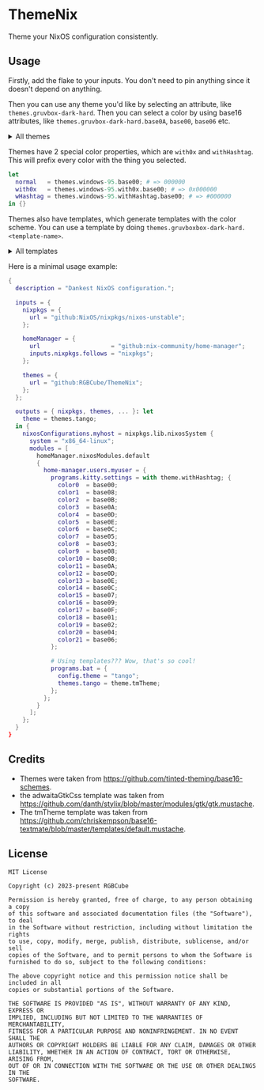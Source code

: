 # ThemeNix

Theme your NixOS configuration consistently.

## Usage

Firstly, add the flake to your inputs.
You don't need to pin anything since it doesn't depend on anything.

Then you can use any theme you'd like by selecting an attribute, like `themes.gruvbox-dark-hard`.
Then you can select a color by using base16 attributes, like `themes.gruvbox-dark-hard.base0A`, `base00`, `base06` etc.

<details>
<summary>All themes</summary>

```
3024 (Hey, if you want to use this theme, you'll have to do `themes."3024"`)
apathy
apprentice
ashes
atelier-cave-light
atelier-cave
atelier-dune-light
atelier-dune
atelier-estuary-light
atelier-estuary
atelier-forest-light
atelier-forest
atelier-heath-light
atelier-heath
atelier-lakeside-light
atelier-lakeside
atelier-plateau-light
atelier-plateau
atelier-savanna-light
atelier-savanna
atelier-seaside-light
atelier-seaside
atelier-sulphurpool-light
atelier-sulphurpool
atlas
ayu-dark
ayu-light
ayu-mirage
bespin
black-metal-bathory
black-metal-burzum
black-metal-dark-funeral
black-metal-gorgoroth
black-metal-immortal
black-metal-khold
black-metal-marduk
black-metal-mayhem
black-metal-nile
black-metal-venom
black-metal
blueforest
blueish
brewer
bright
brogrammer
brushtrees-dark
brushtrees
caroline
catppuccin-frappe
catppuccin-latte
catppuccin-macchiato
catppuccin-mocha
chalk
circus
classic-dark
classic-light
codeschool
colors
cupcake
cupertino
da-one-black
da-one-gray
da-one-ocean
da-one-paper
da-one-sea
da-one-white
danqing-light
danqing
darcula
darkmoss
darktooth
darkviolet
decaf
default-dark
default-light
dirtysea
dracula
edge-dark
edge-light
eighties
embers
emil
equilibrium-dark
equilibrium-gray-dark
equilibrium-gray-light
equilibrium-light
eris
espresso
eva-dim
eva
evenok-dark
everforest-dark-hard
everforest
flat
framer
fruit-soda
gigavolt
github
google-dark
google-light
gotham
grayscale-dark
grayscale-light
greenscreen
gruber
gruvbox-dark-hard
gruvbox-dark-medium
gruvbox-dark-pale
gruvbox-dark-soft
gruvbox-light-hard
gruvbox-light-medium
gruvbox-light-soft
gruvbox-material-dark-hard
gruvbox-material-dark-medium
gruvbox-material-dark-soft
gruvbox-material-light-hard
gruvbox-material-light-medium
gruvbox-material-light-soft
hardcore
harmonic16-dark
harmonic16-light
heetch-light
heetch
helios
hopscotch
horizon-dark
horizon-light
horizon-terminal-dark
horizon-terminal-light
humanoid-dark
humanoid-light
ia-dark
ia-light
icy
irblack
isotope
kanagawa
katy
kimber
lime
macintosh
marrakesh
materia
material-darker
material-lighter
material-palenight
material-vivid
material
mellow-purple
mexico-light
mocha
monokai
mountain
nebula
nord
nova
ocean
oceanicnext
one-light
onedark
outrun-dark
oxocarbon-dark
oxocarbon-light
pandora
papercolor-dark
papercolor-light
paraiso
pasque
phd
pico
pinky
pop
porple
primer-dark-dimmed
primer-dark
primer-light
purpledream
qualia
railscasts
rebecca
rose-pine-dawn
rose-pine-moon
rose-pine
sagelight
sakura
sandcastle
selenized-black
selenized-dark
selenized-light
selenized-white
seti
shades-of-purple
shadesmear-dark
shadesmear-light
shapeshifter
silk-dark
silk-light
snazzy
solarflare-light
solarflare
solarized-dark
solarized-light
spaceduck
spacemacs
standardized-dark
standardized-light
stella
still-alive
summercamp
summerfruit-dark
summerfruit-light
synth-midnight-dark
synth-midnight-light
tango
tarot
tender
tokyo-city-dark
tokyo-city-light
tokyo-city-terminal-dark
tokyo-city-terminal-light
tokyo-night-dark
tokyo-night-light
tokyo-night-storm
tokyo-night-terminal-dark
tokyo-night-terminal-light
tokyo-night-terminal-storm
tokyodark-terminal
tokyodark
tomorrow-night-eighties
tomorrow-night
tomorrow
tube
twilight
unikitty-dark
unikitty-light
unikitty-reversible
uwunicorn
vice
vulcan
windows-10-light
windows-10
windows-95-light
windows-95
windows-highcontrast-light
windows-highcontrast
windows-nt-light
windows-nt
woodland
xcode-dusk
zenbones
zenburn
```
</details>

Themes have 2 special color properties, which are `with0x` and `withHashtag`.
This will prefix every color with the thing you selected.

```nix
let
  normal   = themes.windows-95.base00; # => 000000
  with0x   = themes.windows-95.with0x.base00; # => 0x000000
  wHashtag = themes.windows-95.withHashtag.base00; # => #000000
in {}
```

Themes also have templates, which generate templates with the color scheme.
You can use a template by doing `themes.gruvboxbox-dark-hard.<template-name>`.

<details>
<summary>All templates</summary>

```
adwaitaGtkCss
tmTheme
```
</details>

Here is a minimal usage example:

```nix
{
  description = "Dankest NixOS configuration.";

  inputs = {
    nixpkgs = {
      url = "github:NixOS/nixpkgs/nixos-unstable";
    };

    homeManager = {
      url                    = "github:nix-community/home-manager";
      inputs.nixpkgs.follows = "nixpkgs";
    };

    themes = {
      url = "github:RGBCube/ThemeNix";
    };
  };

  outputs = { nixpkgs, themes, ... }: let
    theme = themes.tango;
  in {
    nixosConfigurations.myhost = nixpkgs.lib.nixosSystem {
      system = "x86_64-linux";
      modules = [
        homeManager.nixosModules.default
        {
          home-manager.users.myuser = {
            programs.kitty.settings = with theme.withHashtag; {
              color0  = base00;
              color1  = base08;
              color2  = base0B;
              color3  = base0A;
              color4  = base0D;
              color5  = base0E;
              color6  = base0C;
              color7  = base05;
              color8  = base03;
              color9  = base08;
              color10 = base0B;
              color11 = base0A;
              color12 = base0D;
              color13 = base0E;
              color14 = base0C;
              color15 = base07;
              color16 = base09;
              color17 = base0F;
              color18 = base01;
              color19 = base02;
              color20 = base04;
              color21 = base06;
            };

            # Using templates??? Wow, that's so cool!
            programs.bat = {
              config.theme = "tango";
              themes.tango = theme.tmTheme;
            };
          };
        }
      ];
    };
  }
}
```

## Credits

- Themes were taken from https://github.com/tinted-theming/base16-schemes.
- the adwaitaGtkCss template was taken from https://github.com/danth/stylix/blob/master/modules/gtk/gtk.mustache.
- The tmTheme template was taken from https://github.com/chriskempson/base16-textmate/blob/master/templates/default.mustache.

## License

```
MIT License

Copyright (c) 2023-present RGBCube

Permission is hereby granted, free of charge, to any person obtaining a copy
of this software and associated documentation files (the "Software"), to deal
in the Software without restriction, including without limitation the rights
to use, copy, modify, merge, publish, distribute, sublicense, and/or sell
copies of the Software, and to permit persons to whom the Software is
furnished to do so, subject to the following conditions:

The above copyright notice and this permission notice shall be included in all
copies or substantial portions of the Software.

THE SOFTWARE IS PROVIDED "AS IS", WITHOUT WARRANTY OF ANY KIND, EXPRESS OR
IMPLIED, INCLUDING BUT NOT LIMITED TO THE WARRANTIES OF MERCHANTABILITY,
FITNESS FOR A PARTICULAR PURPOSE AND NONINFRINGEMENT. IN NO EVENT SHALL THE
AUTHORS OR COPYRIGHT HOLDERS BE LIABLE FOR ANY CLAIM, DAMAGES OR OTHER
LIABILITY, WHETHER IN AN ACTION OF CONTRACT, TORT OR OTHERWISE, ARISING FROM,
OUT OF OR IN CONNECTION WITH THE SOFTWARE OR THE USE OR OTHER DEALINGS IN THE
SOFTWARE.
```
